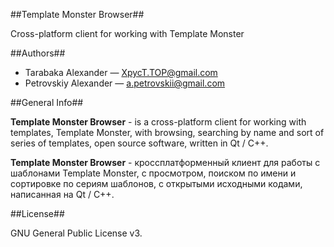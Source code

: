 ##Template Monster Browser##

Сross-platform client for working with Template Monster

##Authors##

* Tarabaka Alexander — <XpycT.TOP@gmail.com>
* Petrovskiy Alexander — <a.petrovskii@gmail.com>

##General Info##

**Template Monster Browser** - is a cross-platform client for working with templates, Template Monster, with browsing, searching by name and sort of series of templates, open source software, written in Qt / C++.

**Template Monster Browser** - кроссплатформенный клиент для работы с шаблонами Template Monster, с просмотром, поиском по имени и сортировке по сериям шаблонов, с открытыми исходными кодами, написанная на Qt / C++.

##License##

GNU General Public License v3.
